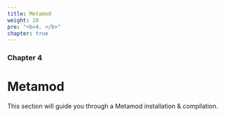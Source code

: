 ```yaml
---
title: Metamod
weight: 20
pre: "<b>4. </b>"
chapter: true
---
```



### Chapter 4

# Metamod

This section will guide you through a Metamod installation & compilation.